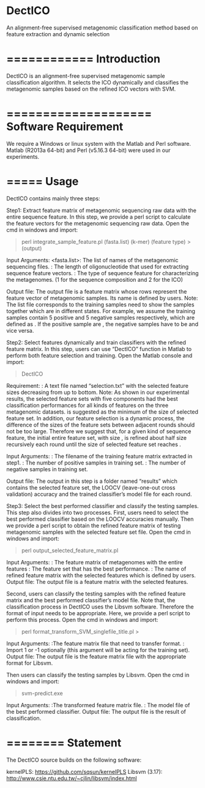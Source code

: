 # DectICO
An alignment-free supervised metagenomic classification method based on feature extraction and dynamic selection

============
Introduction
============

DectICO is an alignment-free supervised metagenomic sample classification algorithm. It selects the ICO dynamically and classifies the metagenomic samples based on the refined ICO vectors with SVM.

====================
Software Requirement
====================

We require a Windows or linux system with the Matlab and Perl software. Matlab (R2013a 64-bit) and Perl (v5.16.3 64-bit) were used in our experiments.

=====
Usage
=====

DectICO contains mainly three steps:

Step1: Extract feature matrix of metagenomic sequencing raw data with the entire sequence feature.
In this step, we provide a perl script to calculate the feature vectors for the metagenomic sequencing raw data. Open the cmd in windows and import:

>perl integrate_sample_feature.pl  (fasta.list)  (k-mer)  (feature type) >  (output)

Input Arguments:
<fasta.list>: The list of names of the metagenomic sequencing files. 
<k-mer>: The length of oligonucleotide that used for extracting sequence feature vectors.
<feature type>: The type of sequence feature for characterizing the metagenomes. (1 for the sequence composition and 2 for the ICO) 

Output file:
The output file is a feature matrix whose rows represent the feature vector of metagenomic samples. Its name is defined by users.
Note: The list file corresponds to the training samples need to show the samples together which are in different states. For example, we assume the training samples contain 5 positive and 5 negative samples respectively, which are defined as . If the positive sample are  , the negative samples have to be   and vice versa.

Step2: Select features dynamically and train classifiers with the refined feature matrix.
In this step, users can use “DectICO” function in Matlab to perform both feature selection and training. Open the Matlab console and import:

>DectICO

Requirement:
<feature selected ladder file>: A text file named “selection.txt” with the selected feature sizes decreasing from up to bottom. 
Note: As shown in our experimental results, the selected feature sets with five components had the best classification performances for all kinds of features on the three metagenomic datasets.   is suggested as the minimum of the size of selected feature set. In addition, our feature selection is a dynamic process, the difference of the sizes of the feature sets between adjacent rounds should not be too large. Therefore we suggest that, for a given kind of sequence feature, the initial entire feature set, with size  ,  is refined about half size recursively each round until the size of selected feature set reaches  .

Input Arguments:
<the filename of the training feature maxtrix>: The filename of the training feature matrix extracted in step1.
<the number of positive samples>: The number of positive samples in training set.
<the number of negative samples>: The number of negative samples in training set.

Output file:
The output in this step is a folder named “results” which contains the selected feature set, the LOOCV (leave-one-out cross validation) accuracy and the trained classifier’s model file for each round.

Step3: Select the best performed classifier and classify the testing samples.
This step also divides into two processes. First, users need to select the best performed classifier based on the LOOCV accuracies manually. Then we provide a perl script to obtain the refined feature matrix of testing metagenomic samples with the selected feature set file. Open the cmd in windows and import:

>perl output_selected_feature_matrix.pl  <feature matrix>  <features selected>  <output>

Input Arguments:
<feature matrix>: The feature matrix of metagenomes with the entire features
<features selected>: The feature set that has the best performance.
<output>: The name of refined feature matrix with the selected features which is defined by users.
Output file:
The output file is a feature matrix with the selected features.

Second, users can classify the testing samples with the refined feature matrix and the best performed classifier’s model file. 
Note that, the classification process in DectICO uses the Libsvm software. Therefore the format of input needs to be appropriate. Here, we provide a perl script to perform this process. Open the cmd in windows and import:

>perl format_transform_SVM_singlefile_title.pl <testing file>  <parameter>  >  <output>

Input Arguments:
<testing file>:The feature matrix file that need to transfer format.
<parameter>: Import 1 or -1 optionally (this argument will be acting for the training set).
Output file:
The output file is the feature matrix file with the appropriate format for Libsvm.

Then users can classify the testing samples by Libsvm. Open the cmd in windows and import:

> svm-predict.exe  <transformed file>  <model file>  <output>

Input Arguments:
<transformed file>:The transformed feature matrix file.
<model file>: The model file of the best performed classifier.
Output file:
The output file is the result of classification.


========
Statement
========
The DectICO source builds on the following software:

kernelPLS: https://github.com/sqsun/kernelPLS
Libsvm (3.17): http://www.csie.ntu.edu.tw/~cjlin/libsvm/index.html



